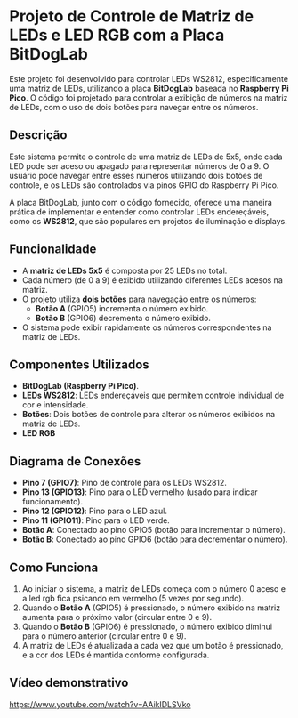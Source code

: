 # Projeto de Controle de Matriz de LEDs e LED RGB com a Placa BitDogLab

Este projeto foi desenvolvido para controlar LEDs WS2812, especificamente uma matriz de LEDs, utilizando a placa **BitDogLab** baseada no **Raspberry Pi Pico**. O código foi projetado para controlar a exibição de números na matriz de LEDs, com o uso de dois botões para navegar entre os números.

## Descrição

Este sistema permite o controle de uma matriz de LEDs de 5x5, onde cada LED pode ser aceso ou apagado para representar números de 0 a 9. O usuário pode navegar entre esses números utilizando dois botões de controle, e os LEDs são controlados via pinos GPIO do Raspberry Pi Pico.

A placa BitDogLab, junto com o código fornecido, oferece uma maneira prática de implementar e entender como controlar LEDs endereçáveis, como os **WS2812**, que são populares em projetos de iluminação e displays.

## Funcionalidade

- A **matriz de LEDs 5x5** é composta por 25 LEDs no total.
- Cada número (de 0 a 9) é exibido utilizando diferentes LEDs acesos na matriz.
- O projeto utiliza **dois botões** para navegação entre os números:
  - **Botão A** (GPIO5) incrementa o número exibido.
  - **Botão B** (GPIO6) decrementa o número exibido.
- O sistema pode exibir rapidamente os números correspondentes na matriz de LEDs.
  
## Componentes Utilizados

- **BitDogLab (Raspberry Pi Pico)**.
- **LEDs WS2812**: LEDs endereçáveis que permitem controle individual de cor e intensidade.
- **Botões**: Dois botões de controle para alterar os números exibidos na matriz de LEDs.
- **LED RGB**

## Diagrama de Conexões

- **Pino 7 (GPIO7)**: Pino de controle para os LEDs WS2812.
- **Pino 13 (GPIO13)**: Pino para o LED vermelho (usado para indicar funcionamento).
- **Pino 12 (GPIO12)**: Pino para o LED azul.
- **Pino 11 (GPIO11)**: Pino para o LED verde.
- **Botão A**: Conectado ao pino GPIO5 (botão para incrementar o número).
- **Botão B**: Conectado ao pino GPIO6 (botão para decrementar o número).
  
## Como Funciona

1. Ao iniciar o sistema, a matriz de LEDs começa com o número 0 aceso e a led rgb fica psicando em vermelho (5 vezes por segundo).
2. Quando o **Botão A** (GPIO5) é pressionado, o número exibido na matriz aumenta para o próximo valor (circular entre 0 e 9).
3. Quando o **Botão B** (GPIO6) é pressionado, o número exibido diminui para o número anterior (circular entre 0 e 9).
4. A matriz de LEDs é atualizada a cada vez que um botão é pressionado, e a cor dos LEDs é mantida conforme configurada.

## Vídeo demonstrativo

https://www.youtube.com/watch?v=AAikIDLSVko

